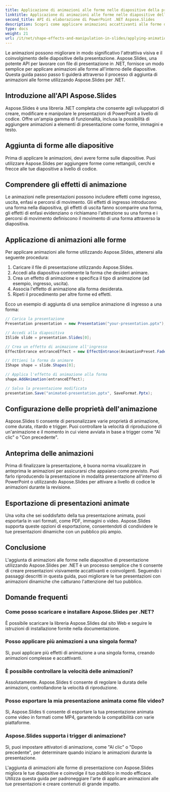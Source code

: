 ```yaml
---
title: Applicazione di animazioni alle forme nelle diapositive della presentazione con Aspose.Slides
linktitle: Applicazione di animazioni alle forme nelle diapositive della presentazione con Aspose.Slides
second_title: API di elaborazione di PowerPoint .NET Aspose.Slides
description: Scopri come applicare animazioni accattivanti alle forme di presentazione utilizzando Aspose.Slides per .NET. Guida passo passo con codice sorgente per la creazione di diapositive dinamiche. Migliora le tue presentazioni ora!
type: docs
weight: 21
url: /it/net/shape-effects-and-manipulation-in-slides/applying-animations-to-shapes/
---
```


Le animazioni possono migliorare in modo significativo l'attrattiva visiva e il coinvolgimento delle diapositive della presentazione. Aspose.Slides, una potente API per lavorare con file di presentazione in .NET, fornisce un modo semplice per applicare animazioni alle forme all'interno delle diapositive. Questa guida passo passo ti guiderà attraverso il processo di aggiunta di animazioni alle forme utilizzando Aspose.Slides per .NET.

## Introduzione all'API Aspose.Slides

Aspose.Slides è una libreria .NET completa che consente agli sviluppatori di creare, modificare e manipolare le presentazioni di PowerPoint a livello di codice. Offre un'ampia gamma di funzionalità, inclusa la possibilità di aggiungere animazioni a elementi di presentazione come forme, immagini e testo.

## Aggiunta di forme alle diapositive

Prima di applicare le animazioni, devi avere forme sulle diapositive. Puoi utilizzare Aspose.Slides per aggiungere forme come rettangoli, cerchi e frecce alle tue diapositive a livello di codice.

## Comprendere gli effetti di animazione

Le animazioni nelle presentazioni possono includere effetti come ingresso, uscita, enfasi e percorsi di movimento. Gli effetti di ingresso introducono una forma nella diapositiva, gli effetti di uscita fanno scomparire una forma, gli effetti di enfasi evidenziano o richiamano l'attenzione su una forma e i percorsi di movimento definiscono il movimento di una forma attraverso la diapositiva.

## Applicazione di animazioni alle forme

Per applicare animazioni alle forme utilizzando Aspose.Slides, attenersi alla seguente procedura:

1. Caricare il file di presentazione utilizzando Aspose.Slides.
2. Accedi alla diapositiva contenente la forma che desideri animare.
3. Crea un effetto di animazione e specifica il tipo di animazione (ad esempio, ingresso, uscita).
4. Associa l'effetto di animazione alla forma desiderata.
5. Ripeti il procedimento per altre forme ed effetti.

Ecco un esempio di aggiunta di una semplice animazione di ingresso a una forma:

```csharp
// Carica la presentazione
Presentation presentation = new Presentation("your-presentation.pptx");

// Accedi alla diapositiva
ISlide slide = presentation.Slides[0];

// Crea un effetto di animazione all'ingresso
EffectEntrance entranceEffect = new EffectEntrance(AnimationPreset.Fade);

// Ottieni la forma da animare
IShape shape = slide.Shapes[0];

// Applica l'effetto di animazione alla forma
shape.AddAnimation(entranceEffect);

// Salva la presentazione modificata
presentation.Save("animated-presentation.pptx", SaveFormat.Pptx);
```

## Configurazione delle proprietà dell'animazione

Aspose.Slides ti consente di personalizzare varie proprietà di animazione, come durata, ritardo e trigger. Puoi controllare la velocità di riproduzione di un'animazione e il momento in cui viene avviata in base a trigger come "Al clic" o "Con precedente".

## Anteprima delle animazioni

Prima di finalizzare la presentazione, è buona norma visualizzare in anteprima le animazioni per assicurarsi che appaiano come previsto. Puoi farlo riproducendo la presentazione in modalità presentazione all'interno di PowerPoint o utilizzando Aspose.Slides per attivare a livello di codice le animazioni durante la revisione.

## Esportazione di presentazioni animate

Una volta che sei soddisfatto della tua presentazione animata, puoi esportarla in vari formati, come PDF, immagini o video. Aspose.Slides supporta queste opzioni di esportazione, consentendoti di condividere le tue presentazioni dinamiche con un pubblico più ampio.

## Conclusione

L'aggiunta di animazioni alle forme nelle diapositive di presentazione utilizzando Aspose.Slides per .NET è un processo semplice che ti consente di creare presentazioni visivamente accattivanti e coinvolgenti. Seguendo i passaggi descritti in questa guida, puoi migliorare le tue presentazioni con animazioni dinamiche che catturano l'attenzione del tuo pubblico.

## Domande frequenti

### Come posso scaricare e installare Aspose.Slides per .NET?

È possibile scaricare la libreria Aspose.Slides dal sito Web e seguire le istruzioni di installazione fornite nella documentazione.

### Posso applicare più animazioni a una singola forma?

Sì, puoi applicare più effetti di animazione a una singola forma, creando animazioni complesse e accattivanti.

### È possibile controllare la velocità delle animazioni?

Assolutamente. Aspose.Slides ti consente di regolare la durata delle animazioni, controllandone la velocità di riproduzione.

### Posso esportare la mia presentazione animata come file video?

Sì, Aspose.Slides ti consente di esportare la tua presentazione animata come video in formati come MP4, garantendo la compatibilità con varie piattaforme.

### Aspose.Slides supporta i trigger di animazione?

Sì, puoi impostare attivatori di animazione, come "Al clic" o "Dopo precedente", per determinare quando iniziano le animazioni durante la presentazione.

L'aggiunta di animazioni alle forme di presentazione con Aspose.Slides migliora le tue diapositive e coinvolge il tuo pubblico in modo efficace. Utilizza questa guida per padroneggiare l'arte di applicare animazioni alle tue presentazioni e creare contenuti di grande impatto.